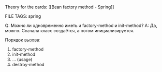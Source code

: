 
Theory for the cards: [[Bean factory method - Spring]]

FILE TAGS: spring

Q: Можно ли одновременно иметь и factory-method и init-method?
A: Да, можно. Сначала класс создаётся, а потом инициализируется.
	
Порядок вызова:
1. factory-method
2. init-method
3. ... (usage)
4. destroy-method
<!--ID: 1760034186970-->
